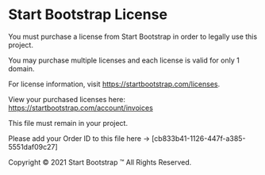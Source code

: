 # Start Bootstrap License

You must purchase a license from Start Bootstrap in order to legally use this project.

You may purchase multiple licenses and each license is valid for only 1 domain.

For license information, visit <https://startbootstrap.com/licenses>.

View your purchased licenses here: <https://startbootstrap.com/account/invoices>

This file must remain in your project.

Please add your Order ID to this file here -> [cb833b41-1126-447f-a385-5551daf09c27]

Copyright &copy; 2021 Start Bootstrap &trade; All Rights Reserved.
